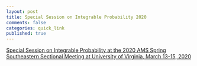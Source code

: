 ```yaml
---
layout: post
title: Special Session on Integrable Probability 2020
comments: false
categories: quick_link 
published: true
---
```


<div><a href="http://www.ams.org/meetings/sectional/2273_program_ss27.html">Special Session on Integrable Probability at the 2020 AMS Spring Southeastern Sectional Meeting at University of Virginia, March 13-15, 2020</a></div>
